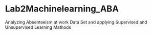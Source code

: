 # Lab2Machinelearning_ABA
Analyzing Absenteeism at work Data Set and applying Supervised and Unsupervised Learning Mathods
